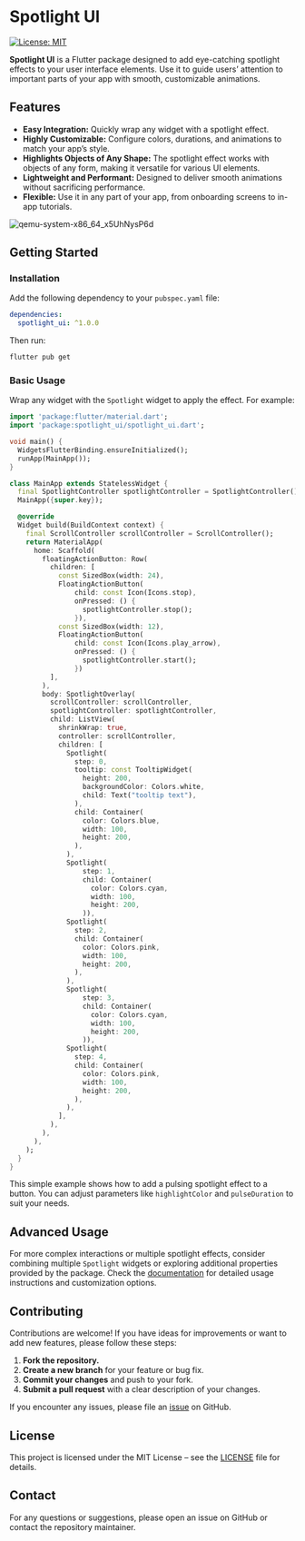 # Spotlight UI

[![License: MIT](https://img.shields.io/badge/License-MIT-blue.svg)](LICENSE)

**Spotlight UI** is a Flutter package designed to add eye-catching spotlight effects to your user interface elements. Use it to guide users’ attention to important parts of your app with smooth, customizable animations.

## Features

- **Easy Integration:** Quickly wrap any widget with a spotlight effect.
- **Highly Customizable:** Configure colors, durations, and animations to match your app’s style.
- **Highlights Objects of Any Shape:** The spotlight effect works with objects of any form, making it versatile for various UI elements.
- **Lightweight and Performant:** Designed to deliver smooth animations without sacrificing performance.
- **Flexible:** Use it in any part of your app, from onboarding screens to in-app tutorials.

![qemu-system-x86_64_x5UhNysP6d](https://github.com/user-attachments/assets/856d49c8-be6d-4d24-b459-eba037e627fe)

## Getting Started

### Installation

Add the following dependency to your `pubspec.yaml` file:

```yaml
dependencies:
  spotlight_ui: ^1.0.0
```

Then run:

```bash
flutter pub get
```

### Basic Usage

Wrap any widget with the `Spotlight` widget to apply the effect. For example:

```dart
import 'package:flutter/material.dart';
import 'package:spotlight_ui/spotlight_ui.dart';

void main() {
  WidgetsFlutterBinding.ensureInitialized();
  runApp(MainApp());
}

class MainApp extends StatelessWidget {
  final SpotlightController spotlightController = SpotlightController();
  MainApp({super.key});

  @override
  Widget build(BuildContext context) {
    final ScrollController scrollController = ScrollController();
    return MaterialApp(
      home: Scaffold(
        floatingActionButton: Row(
          children: [
            const SizedBox(width: 24),
            FloatingActionButton(
                child: const Icon(Icons.stop),
                onPressed: () {
                  spotlightController.stop();
                }),
            const SizedBox(width: 12),
            FloatingActionButton(
                child: const Icon(Icons.play_arrow),
                onPressed: () {
                  spotlightController.start();
                })
          ],
        ),
        body: SpotlightOverlay(
          scrollController: scrollController,
          spotlightController: spotlightController,
          child: ListView(
            shrinkWrap: true,
            controller: scrollController,
            children: [
              Spotlight(
                step: 0,
                tooltip: const TooltipWidget(
                  height: 200,
                  backgroundColor: Colors.white,
                  child: Text("tooltip text"),
                ),
                child: Container(
                  color: Colors.blue,
                  width: 100,
                  height: 200,
                ),
              ),
              Spotlight(
                  step: 1,
                  child: Container(
                    color: Colors.cyan,
                    width: 100,
                    height: 200,
                  )),
              Spotlight(
                step: 2,
                child: Container(
                  color: Colors.pink,
                  width: 100,
                  height: 200,
                ),
              ),
              Spotlight(
                  step: 3,
                  child: Container(
                    color: Colors.cyan,
                    width: 100,
                    height: 200,
                  )),
              Spotlight(
                step: 4,
                child: Container(
                  color: Colors.pink,
                  width: 100,
                  height: 200,
                ),
              ),
            ],
          ),
        ),
      ),
    );
  }
}

```

This simple example shows how to add a pulsing spotlight effect to a button. You can adjust parameters like `highlightColor` and `pulseDuration` to suit your needs.

## Advanced Usage

For more complex interactions or multiple spotlight effects, consider combining multiple `Spotlight` widgets or exploring additional properties provided by the package. Check the [documentation](https://github.com/n0ndescr1pt/spotlight_ui/wiki) for detailed usage instructions and customization options.

## Contributing

Contributions are welcome! If you have ideas for improvements or want to add new features, please follow these steps:

1. **Fork the repository.**
2. **Create a new branch** for your feature or bug fix.
3. **Commit your changes** and push to your fork.
4. **Submit a pull request** with a clear description of your changes.

If you encounter any issues, please file an [issue](https://github.com/n0ndescr1pt/spotlight_ui/issues) on GitHub.

## License

This project is licensed under the MIT License – see the [LICENSE](LICENSE) file for details.

## Contact

For any questions or suggestions, please open an issue on GitHub or contact the repository maintainer.
